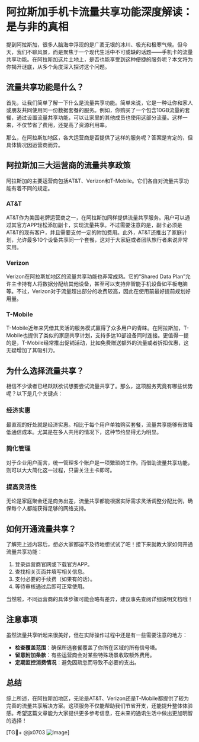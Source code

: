 # 阿拉斯加手机卡流量共享功能深度解读：是与非的真相

提到阿拉斯加，很多人脑海中浮现的是广袤无垠的冰川、极光和极寒气候。但今天，我们不聊风景，而是聚焦于一个现代生活中不可或缺的话题——手机卡的流量共享功能。在阿拉斯加这片土地上，是否也能享受到这种便捷的服务呢？本文将为你揭开谜底，从多个角度深入探讨这个问题。

## 流量共享功能是什么？

首先，让我们简单了解一下什么是流量共享功能。简单来说，它是一种让你和家人或朋友共同使用同一份数据套餐的服务。例如，你购买了一个包含10GB流量的套餐，通过设置流量共享功能，可以让家里的其他成员也使用这部分流量。这样一来，不仅节省了费用，还提高了资源利用率。

那么，在阿拉斯加地区，各大运营商是否提供了这样的服务呢？答案是肯定的，但具体情况因运营商而异。

## 阿拉斯加三大运营商的流量共享政策

阿拉斯加的主要运营商包括AT&T、Verizon和T-Mobile。它们各自对流量共享功能有着不同的规定。

### AT&T

AT&T作为美国老牌运营商之一，在阿拉斯加同样提供流量共享服务。用户可以通过其官方APP轻松添加副卡，实现流量共享。不过需要注意的是，副卡必须是AT&T的现有客户，并且需要支付一定的附加费用。此外，AT&T还推出了家庭计划，允许最多10个设备共享同一个套餐，这对于大家庭或者团队旅行者来说非常实用。

### Verizon

Verizon在阿拉斯加地区的流量共享功能也非常成熟。它的“Shared Data Plan”允许主卡持有人将数据分配给其他设备，甚至可以支持非智能手机设备如平板电脑等。不过，Verizon对于流量超出部分的收费较高，因此在使用前最好提前规划好用量。

### T-Mobile

T-Mobile近年来凭借其灵活的服务模式赢得了众多用户的青睐。在阿拉斯加，T-Mobile也提供了类似的家庭共享计划，支持多达10部设备同时连接。更值得一提的是，T-Mobile经常推出促销活动，比如免费赠送额外的流量或者折扣优惠，这无疑增加了其吸引力。

## 为什么选择流量共享？

相信不少读者已经跃跃欲试想要尝试流量共享了。那么，这项服务究竟有哪些优势呢？以下是几个关键点：

### 经济实惠

最直观的好处就是经济实惠。相比于每个用户单独购买套餐，流量共享能够有效降低通信成本。尤其是在多人共用的情况下，这种节约显得尤为明显。

### 简化管理

对于企业用户而言，统一管理多个账户是一项繁琐的工作。而借助流量共享功能，则可以大大简化这一过程，只需关注主卡即可。

### 提高灵活性

无论是家庭聚会还是商务出差，流量共享都能根据实际需求灵活调整分配比例，确保每个人都能获得足够的网络支持。

## 如何开通流量共享？

了解完上述内容后，想必大家都迫不及待地想试试了吧！接下来就教大家如何开通流量共享功能：

1. 登录运营商官网或下载官方APP。
2. 查找相关页面并填写相关信息。
3. 支付必要的手续费（如果有的话）。
4. 等待审核通过后即可正常使用。

当然啦，不同运营商的具体步骤可能会略有差异，建议事先查阅详细说明文档哦！

## 注意事项

虽然流量共享听起来很美好，但在实际操作过程中还是有一些需要注意的地方：

- **检查覆盖范围**：确保所选套餐覆盖了你所在区域的所有信号塔。
- **留意附加条款**：有些运营商会对某些特殊场景收取额外费用。
- **定期监控消费情况**：避免因疏忽而导致不必要的支出。

## 总结

综上所述，在阿拉斯加地区，无论是AT&T、Verizon还是T-Mobile都提供了较为完善的流量共享解决方案。这项服务不仅能帮助我们节省开支，还能提升整体体验感。希望这篇文章能为大家提供更多参考信息，在未来的通讯生活中做出更加明智的选择！

[TG💪+ @jx0703 ![Image](https://github.com/user-attachments/assets/dbca1d08-cadb-493c-b0ec-ad6f7a83f270)]